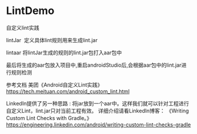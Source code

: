 # LintDemo
自定义lint实践

lintJar  定义具体lint规则用来生成lint.jar

lintaar  将lintJar生成的规则的lint.jar包打入aar包中

最后将生成的aar包放入项目中,重启androidStudio后,会根据aar包中的lint.jar进行规则检测

参考文档 
美团《Android自定义Lint实践》 https://tech.meituan.com/android_custom_lint.html

LinkedIn提供了另一种思路 : 将jar放到一个aar中。这样我们就可以针对工程进行自定义Lint，lint.jar只对当前工程有效。
详细介绍请看LinkedIn博客： 
《Writing Custom Lint Checks with Gradle。》 https://engineering.linkedin.com/android/writing-custom-lint-checks-gradle
